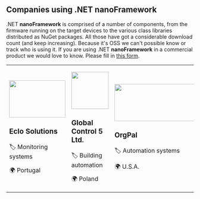 ## Companies using .NET **nanoFramework**

.NET **nanoFramework** is comprised of a number of components, from the firmware running on the target devices to the various class libraries distributed as NuGet packages. All those have got a considerable download count (and keep increasing). Because it's OSS we can't possible know or track who is using it.
If you are using .NET **nanoFramework** in a commercial product we would love to know. Please fill in [this form](https://1drv.ms/xs/s!AnbQmclZwQHagSzU74bS4uOTLxsc).

<table>
    <tr>
        <td>
            <div>
                <p>
                    <a href="http://www.eclo.solutions"><img src="http://www.eclo.solutions/images/eclo-solutions-logo-tall.svg" height="100" width="151"/></a>
                </p>
                <p>
                    <h3>Eclo Solutions</h3>
                </p>
                <p>
                    &#127991; Monitoring systems
                </p>
                <p>
                    &#127757; Portugal
                </p>
            </div>
        </td>
        <td>
            <div>
                <p>
                    <a href="https://www.gc5.pl"><img src="https://gc5.pl/wp-content/themes/gc5/images/gc5.png" height="100" /></a>
                </p>
                <p>
                    <h3>Global Control 5 Ltd.</h3>
                </p>
                <p>
                    &#127991; Building automation
                </p>
                <p>
                    &#127757; Poland
                </p>
            </div>
        </td>
        <td>
            <div>
                <p>
                    <a href="https://www.orgpal.com"><img src="https://www.orgpal.com/orgpallogo.png" height="100" width="228"/></a>
                </p>
                <p>
                    <h3>OrgPal</h3>
                </p>
                <p>
                    &#127991; Automation systems
                </p>
                <p>
                    &#127757; U.S.A.
                </p>
            </div>
        </td>
     </tr>
</table>
